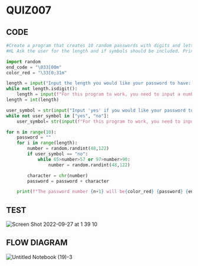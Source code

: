 # QUIZ007

## CODE
```.py
#Create a program that creates 10 random passwords with digits and letters of length 20
#HL Ask the user for the length and if symbols should be included. Print answer in RED

import random
end_code = "\033[00m"
color_red = "\33[0;31m"

length = input("Input the length you would like your password to have: ")
while not length.isdigit():
    length = input(f"For this program to work, you need to input a number. Try again")
length = int(length)

user_symbol = str(input("Input 'yes' if you would like your password to inlcude symbols. Input 'no' if you rather not have any symbols in your password: "))
while not user_symbol in ["yes", "no"]:
    user_symbol= str(input(f"For this program to work, you need to input 'yes' or 'no'. Try again"))

for n in range(10):
    password = ""
    for i in range(length):
        number = random.randint(48,122)
        if user_symbol == "no":
            while 65>number>57 or 97>number>90:
                number = random.randint(48,122)

        character = chr(number)
        password = password + character

    print(f"The password number {n+1} will be{color_red} {password} {end_code}")

```

## TEST

![Screen Shot 2022-09-27 at 1 39 10](https://user-images.githubusercontent.com/111761417/192333179-24427b25-4c12-4206-a2ea-a143a5de388f.png)

## FLOW DIAGRAM

![Untitled Notebook (19)-3](https://user-images.githubusercontent.com/111761417/192337010-2db3e4fd-a89b-4d3a-953e-80752c2199a3.jpg)
